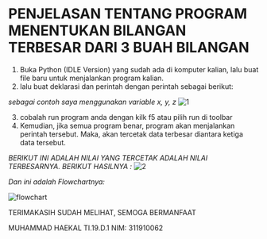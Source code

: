 # PENJELASAN TENTANG PROGRAM MENENTUKAN BILANGAN TERBESAR DARI 3 BUAH BILANGAN

1. Buka Python (IDLE Version) yang sudah ada di komputer kalian, lalu buat file baru untuk menjalankan program kalian.
2. lalu buat deklarasi dan perintah dengan perintah sebagai berikut:

_sebagai contoh saya menggunakan variable x, y, z_
![1](https://user-images.githubusercontent.com/56957271/67830908-18c29f80-fb0f-11e9-9064-65e29bf43f80.JPG)

3. cobalah run program anda dengan kilk f5 atau pilih run di toolbar
4. Kemudian, jika semua program benar, program akan menjalankan perintah tersebut. Maka, akan tercetak data terbesar diantara ketiga data tersebut.

_BERIKUT INI ADALAH NILAI YANG TERCETAK ADALAH NILAI TERBESARNYA. BERIKUT HASILNYA :_
![2](https://user-images.githubusercontent.com/56957271/67830943-3bed4f00-fb0f-11e9-820e-102a6b5eead1.JPG)

_Dan ini adalah Flowchartnya:_

![flowchart](https://user-images.githubusercontent.com/56957271/67830992-5e7f6800-fb0f-11e9-85de-5281f72ae853.JPG)

TERIMAKASIH SUDAH MELIHAT, SEMOGA BERMANFAAT

MUHAMMAD HAEKAL TI.19.D.1 NIM: 311910062
